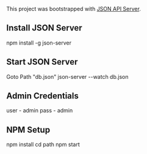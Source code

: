 This project was bootstrapped with [JSON API Server](https://github.com/typicode/json-server).

## Install JSON Server
npm install -g json-server

## Start JSON Server
Goto Path "db.json"
json-server --watch db.json

## Admin Credentials
user - admin
pass - admin

## NPM Setup
npm install
cd path
npm start
